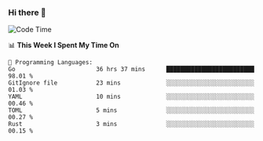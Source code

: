 ### Hi there 👋

<!--
**CrazyCollin/crazycollin** is a ✨ _special_ ✨ repository because its `README.md` (this file) appears on your GitHub profile.

Here are some ideas to get you started:

- 🔭 I’m currently working on ...
- 🌱 I’m currently learning ...
- 👯 I’m looking to collaborate on ...
- 🤔 I’m looking for help with ...
- 💬 Ask me about ...
- 📫 How to reach me: ...
- 😄 Pronouns: ...
- ⚡ Fun fact: ...
-->

<!--START_SECTION:waka-->
![Code Time](http://img.shields.io/badge/Code%20Time-1%2C432%20hrs%2026%20mins-blue)

📊 **This Week I Spent My Time On** 

```text
💬 Programming Languages: 
Go                       36 hrs 37 mins      █████████████████████████   98.01 % 
GitIgnore file           23 mins             ░░░░░░░░░░░░░░░░░░░░░░░░░   01.03 % 
YAML                     10 mins             ░░░░░░░░░░░░░░░░░░░░░░░░░   00.46 % 
TOML                     5 mins              ░░░░░░░░░░░░░░░░░░░░░░░░░   00.27 % 
Rust                     3 mins              ░░░░░░░░░░░░░░░░░░░░░░░░░   00.15 % 
```


<!--END_SECTION:waka-->
